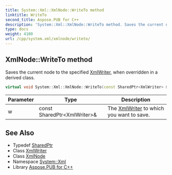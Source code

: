 ```yaml
---
title: System::Xml::XmlNode::WriteTo method
linktitle: WriteTo
second_title: Aspose.PUB for C++
description: 'System::Xml::XmlNode::WriteTo method. Saves the current node to the specified XmlWriter, when overridden in a derived class in C++.'
type: docs
weight: 4100
url: /cpp/system.xml/xmlnode/writeto/
---
```

## XmlNode::WriteTo method


Saves the current node to the specified [XmlWriter](../../xmlwriter/), when overridden in a derived class.

```cpp
virtual void System::Xml::XmlNode::WriteTo(const SharedPtr<XmlWriter> &w)=0
```


| Parameter | Type | Description |
| --- | --- | --- |
| w | const SharedPtr\<XmlWriter\>\& | The [XmlWriter](../../xmlwriter/) to which you want to save. |

## See Also

* Typedef [SharedPtr](../../../system/sharedptr/)
* Class [XmlWriter](../../xmlwriter/)
* Class [XmlNode](../)
* Namespace [System::Xml](../../)
* Library [Aspose.PUB for C++](../../../)

